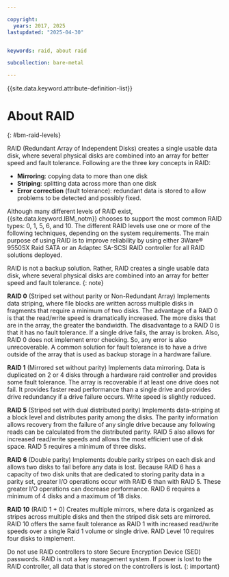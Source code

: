```yaml
---

copyright:
  years: 2017, 2025
lastupdated: "2025-04-30"


keywords: raid, about raid

subcollection: bare-metal

---
```


{{site.data.keyword.attribute-definition-list}}

# About RAID
{: #bm-raid-levels}

RAID (Redundant Array of Independent Disks) creates a single usable data disk, where several physical disks are combined into an array for better speed and fault tolerance. Following are the three key concepts in RAID:

* **Mirroring**: copying data to more than one disk
* **Striping**: splitting data across more than one disk
* **Error correction** (fault tolerance): redundant data is stored to allow problems to be detected and possibly fixed.

Although many different levels of RAID exist, {{site.data.keyword.IBM_notm}} chooses to support the most common RAID types: 0, 1, 5, 6, and 10. The different RAID levels use one or more of the following techniques, depending on the system requirements. The main purpose of using RAID is to improve reliability by using either 3Ware&reg; 9550SX Raid SATA or an Adaptec SA-SCSI RAID controller for all RAID solutions deployed.

RAID is not a backup solution. Rather, RAID creates a single usable data disk, where several physical disks are combined into an array for better speed and fault tolerance.
{: note}

**RAID 0** (Striped set without parity or Non-Redundant Array) Implements data striping, where file blocks are written across multiple disks in fragments that require a minimum of two disks. The advantage of a RAID 0 is that the read/write speed is dramatically increased. The more disks that are in the array, the greater the bandwidth. The disadvantage to a RAID 0 is that it has no fault tolerance. If a single drive fails, the array is broken. Also, RAID 0 does not implement error checking. So, any error is also unrecoverable. A common solution for fault tolerance is to have a drive outside of the array that is used as backup storage in a hardware failure.

**RAID 1** (Mirrored set without parity) Implements data mirroring. Data is duplicated on 2 or 4 disks through a hardware raid controller and provides some fault tolerance. The array is recoverable if at least one drive does not fail. It provides faster read performance than a single drive and provides drive redundancy if a drive failure occurs. Write speed is slightly reduced.

**RAID 5** (Striped set with dual distributed parity) Implements data-striping at a block level and distributes parity among the disks. The parity information allows recovery from the failure of any single drive because any following reads can be calculated from the distributed parity. RAID 5 also allows for increased read/write speeds and allows the most efficient use of disk space. RAID 5 requires a minimum of three disks.

**RAID 6** (Double parity) Implements double parity stripes on each disk and allows two disks to fail before any data is lost. Because RAID 6 has a capacity of two disk units that are dedicated to storing parity data in a parity set, greater I/O operations occur with RAID 6 than with RAID 5. These greater I/O operations can decrease performance. RAID 6 requires a minimum of 4 disks and a maximum of 18 disks.

**RAID 10** (RAID 1 + 0) Creates multiple mirrors, where data is organized as stripes across multiple disks and then the striped disk sets are mirrored. RAID 10 offers the same fault tolerance as RAID 1 with increased read/write speeds over a single Raid 1 volume or single drive. RAID Level 10 requires four disks to implement.

Do not use RAID controllers to store Secure Encryption Device (SED) passwords. RAID is not a key management system. If power is lost to the RAID controller, all data that is stored on the controllers is lost.
{: important}
